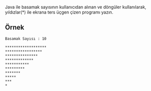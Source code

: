 Java ile basamak sayısının kullanıcıdan alınan ve döngüler kullanılarak, yıldızlar(*) ile ekrana ters üçgen çizen programı yazın.

## Örnek

    Basamak Sayısı : 10

    *******************
    *****************
    ***************
    *************
    *********** 
    ********* 
    ******* 
    ***** 
    *** 
    *